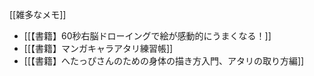 [[雑多なメモ]]

- [[【書籍】60秒右脳ドローイングで絵が感動的にうまくなる！]]
- [[【書籍】マンガキャラアタリ練習帳]]
- [[【書籍】へたっぴさんのための身体の描き方入門、アタリの取り方編]]